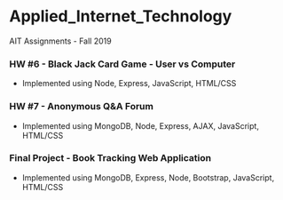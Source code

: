 # Applied_Internet_Technology
AIT Assignments - Fall 2019

### HW #6 - Black Jack Card Game - User vs Computer
- Implemented using Node, Express, JavaScript, HTML/CSS

### HW #7 - Anonymous Q&A Forum
- Implemented using MongoDB, Node, Express, AJAX, JavaScript, HTML/CSS

### Final Project - Book Tracking Web Application
- Implemented using MongoDB, Express, Node, Bootstrap, JavaScript, HTML/CSS
